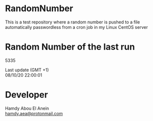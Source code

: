 # RandomNumber    
This is a test repository where a random number is pushed to a file automatically passwordless from a cron job in my Linux CentOS server    
# Random Number of the last run   
5335
      
Last update (GMT +1)    
08/10/20 22:00:01
# Developer    
Hamdy Abou El Anein   
hamdy.aea@protonmail.com
